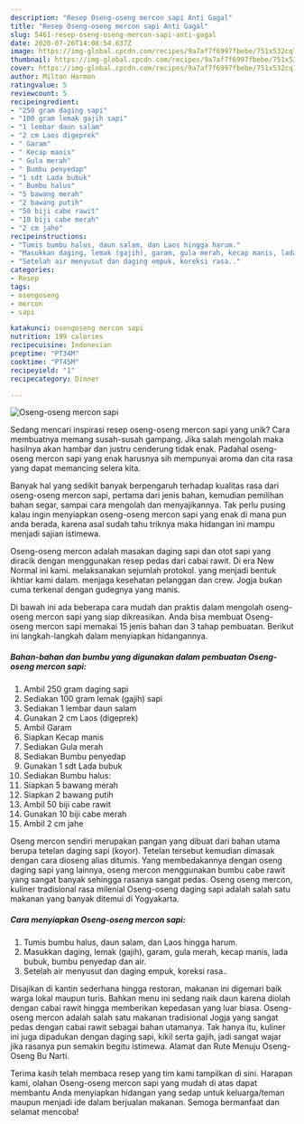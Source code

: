 ```yaml
---
description: "Resep Oseng-oseng mercon sapi Anti Gagal"
title: "Resep Oseng-oseng mercon sapi Anti Gagal"
slug: 5461-resep-oseng-oseng-mercon-sapi-anti-gagal
date: 2020-07-26T14:08:54.637Z
image: https://img-global.cpcdn.com/recipes/9a7af7f6997fbebe/751x532cq70/oseng-oseng-mercon-sapi-foto-resep-utama.jpg
thumbnail: https://img-global.cpcdn.com/recipes/9a7af7f6997fbebe/751x532cq70/oseng-oseng-mercon-sapi-foto-resep-utama.jpg
cover: https://img-global.cpcdn.com/recipes/9a7af7f6997fbebe/751x532cq70/oseng-oseng-mercon-sapi-foto-resep-utama.jpg
author: Milton Harmon
ratingvalue: 5
reviewcount: 5
recipeingredient:
- "250 gram daging sapi"
- "100 gram lemak gajih sapi"
- "1 lembar daun salam"
- "2 cm Laos digeprek"
- " Garam"
- " Kecap manis"
- " Gula merah"
- " Bumbu penyedap"
- "1 sdt Lada bubuk"
- " Bumbu halus"
- "5 bawang merah"
- "2 bawang putih"
- "50 biji cabe rawit"
- "10 biji cabe merah"
- "2 cm jahe"
recipeinstructions:
- "Tumis bumbu halus, daun salam, dan Laos hingga harum."
- "Masukkan daging, lemak (gajih), garam, gula merah, kecap manis, lada bubuk, bumbu penyedap dan air."
- "Setelah air menyusut dan daging empuk, koreksi rasa.."
categories:
- Resep
tags:
- osengoseng
- mercon
- sapi

katakunci: osengoseng mercon sapi 
nutrition: 199 calories
recipecuisine: Indonesian
preptime: "PT34M"
cooktime: "PT45M"
recipeyield: "1"
recipecategory: Dinner

---
```



![Oseng-oseng mercon sapi](https://img-global.cpcdn.com/recipes/9a7af7f6997fbebe/751x532cq70/oseng-oseng-mercon-sapi-foto-resep-utama.jpg)

Sedang mencari inspirasi resep oseng-oseng mercon sapi yang unik? Cara membuatnya memang susah-susah gampang. Jika salah mengolah maka hasilnya akan hambar dan justru cenderung tidak enak. Padahal oseng-oseng mercon sapi yang enak harusnya sih mempunyai aroma dan cita rasa yang dapat memancing selera kita.

Banyak hal yang sedikit banyak berpengaruh terhadap kualitas rasa dari oseng-oseng mercon sapi, pertama dari jenis bahan, kemudian pemilihan bahan segar, sampai cara mengolah dan menyajikannya. Tak perlu pusing kalau ingin menyiapkan oseng-oseng mercon sapi yang enak di mana pun anda berada, karena asal sudah tahu triknya maka hidangan ini mampu menjadi sajian istimewa.

Oseng-oseng mercon adalah masakan daging sapi dan otot sapi yang diracik dengan menggunakan resep pedas dari cabai rawit. Di era New Normal ini kami. melaksanakan sejumlah protokol. yang menjadi bentuk ikhtiar kami dalam. menjaga kesehatan pelanggan dan crew. Jogja bukan cuma terkenal dengan gudegnya yang manis.


Di bawah ini ada beberapa cara mudah dan praktis dalam mengolah oseng-oseng mercon sapi yang siap dikreasikan. Anda bisa membuat Oseng-oseng mercon sapi memakai 15 jenis bahan dan 3 tahap pembuatan. Berikut ini langkah-langkah dalam menyiapkan hidangannya.

<!--inarticleads1-->

##### Bahan-bahan dan bumbu yang digunakan dalam pembuatan Oseng-oseng mercon sapi:

1. Ambil 250 gram daging sapi
1. Sediakan 100 gram lemak (gajih) sapi
1. Sediakan 1 lembar daun salam
1. Gunakan 2 cm Laos (digeprek)
1. Ambil  Garam
1. Siapkan  Kecap manis
1. Sediakan  Gula merah
1. Sediakan  Bumbu penyedap
1. Gunakan 1 sdt Lada bubuk
1. Sediakan  Bumbu halus:
1. Siapkan 5 bawang merah
1. Siapkan 2 bawang putih
1. Ambil 50 biji cabe rawit
1. Gunakan 10 biji cabe merah
1. Ambil 2 cm jahe


Oseng mercon sendiri merupakan pangan yang dibuat dari bahan utama berupa tetelan daging sapi (koyor). Tetelan tersebut kemudian dimasak dengan cara dioseng alias ditumis. Yang membedakannya dengan oseng daging sapi yang lainnya, oseng mercon menggunakan bumbu cabe rawit yang sangat banyak sehingga rasanya sangat pedas. Oseng oseng mercon, kuliner tradisional rasa milenial Oseng-oseng daging sapi adalah salah satu makanan yang banyak ditemui di Yogyakarta. 

<!--inarticleads2-->

##### Cara menyiapkan Oseng-oseng mercon sapi:

1. Tumis bumbu halus, daun salam, dan Laos hingga harum.
1. Masukkan daging, lemak (gajih), garam, gula merah, kecap manis, lada bubuk, bumbu penyedap dan air.
1. Setelah air menyusut dan daging empuk, koreksi rasa..


Disajikan di kantin sederhana hingga restoran, makanan ini digemari baik warga lokal maupun turis. Bahkan menu ini sedang naik daun karena diolah dengan cabai rawit hingga memberikan kepedasan yang luar biasa. Oseng-oseng mercon adalah salah satu makanan tradisional Jogja yang sangat pedas dengan cabai rawit sebagai bahan utamanya. Tak hanya itu, kuliner ini juga dipadukan dengan daging sapi, kikil serta gajih, jadi sangat wajar jika rasanya pun semakin begitu istimewa. Alamat dan Rute Menuju Oseng-Oseng Bu Narti. 

Terima kasih telah membaca resep yang tim kami tampilkan di sini. Harapan kami, olahan Oseng-oseng mercon sapi yang mudah di atas dapat membantu Anda menyiapkan hidangan yang sedap untuk keluarga/teman maupun menjadi ide dalam berjualan makanan. Semoga bermanfaat dan selamat mencoba!
